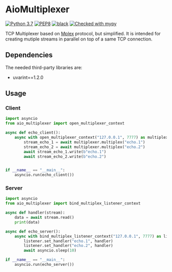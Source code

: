 # AioMultiplexer
[![Python 3.7](https://img.shields.io/badge/python-3.7-blue.svg)](https://www.python.org/downloads/release/python-370/)
[![PEP8](https://img.shields.io/badge/code%20style-pep8-orange.svg)](https://www.python.org/dev/peps/pep-0008/)
[![black](https://img.shields.io/badge/code%20style-black-000000.svg)](https://github.com/psf/black)
[![Checked with mypy](http://www.mypy-lang.org/static/mypy_badge.svg)](http://mypy-lang.org/)


TCP Multiplexer based on [Mplex](https://github.com/libp2p/specs/tree/master/mplex) protocol, but simplified.
It is intended for creating mutiple streams in parallel
on top of a same TCP connection.

## Dependencies
The needed third-party libraries are:
- uvarint==1.2.0 

## Usage

### Client
```python
import asyncio
from aio_multiplexer import open_multiplexer_context

async def echo_client():
    async with open_multiplexer_context("127.0.0.1", 7777) as multiplexer:
        stream_echo_1 = await multiplexer.multiplex("echo.1")
        stream_echo_2 = await multiplexer.multiplex("echo.2")
        await stream_echo_1.write(b"echo.1")
        await stream_echo_2.write(b"echo.2")


if __name__ == "__main__":
    asyncio.run(echo_client())
```

### Server
```python
import asyncio
from aio_multiplexer import bind_multiplex_listener_context

async def handler(stream):
    data = await stream.read()
    print(data)

async def echo_server():
    async with bind_multiplex_listener_context("127.0.0.1", 7777) as listener:
        listener.set_handler("echo.1", handler)
        listener.set_handler("echo.2", handler)
        await asyncio.sleep(10)

if __name__ == "__main__":
    asyncio.run(echo_server())
```